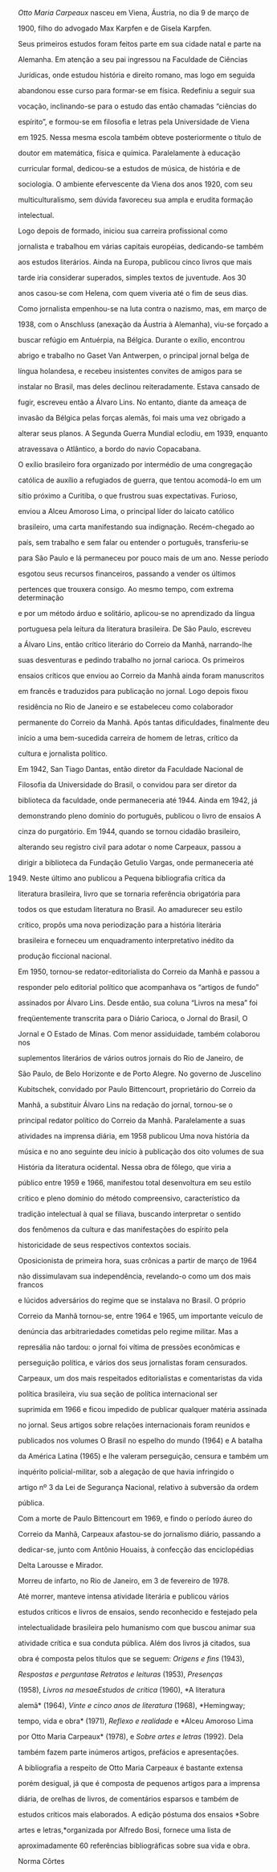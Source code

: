 

 



*Otto Maria Carpeaux* nasceu em Viena, Áustria, no dia 9 de março de

1900, filho do advogado Max Karpfen e de Gisela Karpfen.



Seus primeiros estudos foram feitos parte em sua cidade natal e parte na

Alemanha. Em atenção a seu pai ingressou na Faculdade de Ciências

Jurídicas, onde estudou história e direito romano, mas logo em seguida

abandonou esse curso para formar-se em física. Redefiniu a seguir sua

vocação, inclinando-se para o estudo das então chamadas “ciências do

espírito”, e formou-se em filosofia e letras pela Universidade de Viena

em 1925. Nessa mesma escola também obteve posteriormente o título de

doutor em matemática, física e química. Paralelamente à educação

curricular formal, dedicou-se a estudos de música, de história e de

sociologia. O ambiente efervescente da Viena dos anos 1920, com seu

multiculturalismo, sem dúvida favoreceu sua ampla e erudita formação

intelectual.



Logo depois de formado, iniciou sua carreira profissional como

jornalista e trabalhou em várias capitais européias, dedicando-se também

aos estudos literários. Ainda na Europa, publicou cinco livros que mais

tarde iria considerar superados, simples textos de juventude. Aos 30

anos casou-se com Helena, com quem viveria até o fim de seus dias.



Como jornalista empenhou-se na luta contra o nazismo, mas, em março de

1938, com o Anschluss (anexação da Áustria à Alemanha), viu-se forçado a

buscar refúgio em Antuérpia, na Bélgica. Durante o exílio, encontrou

abrigo e trabalho no Gaset Van Antwerpen, o principal jornal belga de

língua holandesa, e recebeu insistentes convites de amigos para se

instalar no Brasil, mas deles declinou reiteradamente. Estava cansado de

fugir, escreveu então a Álvaro Lins. No entanto, diante da ameaça de

invasão da Bélgica pelas forças alemãs, foi mais uma vez obrigado a

alterar seus planos. A Segunda Guerra Mundial eclodiu, em 1939, enquanto

atravessava o Atlântico, a bordo do navio Copacabana.



O exílio brasileiro fora organizado por intermédio de uma congregação

católica de auxílio a refugiados de guerra, que tentou acomodá-lo em um

sítio próximo a Curitiba, o que frustrou suas expectativas. Furioso,

enviou a Alceu Amoroso Lima, o principal líder do laicato católico

brasileiro, uma carta manifestando sua indignação. Recém-chegado ao

país, sem trabalho e sem falar ou entender o português, transferiu-se

para São Paulo e lá permaneceu por pouco mais de um ano. Nesse período

esgotou seus recursos financeiros, passando a vender os últimos

pertences que trouxera consigo. Ao mesmo tempo, com extrema determinação

e por um método árduo e solitário, aplicou-se no aprendizado da língua

portuguesa pela leitura da literatura brasileira. De São Paulo, escreveu

a Álvaro Lins, então crítico literário do Correio da Manhã, narrando-lhe

suas desventuras e pedindo trabalho no jornal carioca. Os primeiros

ensaios críticos que enviou ao Correio da Manhã ainda foram manuscritos

em francês e traduzidos para publicação no jornal. Logo depois fixou

residência no Rio de Janeiro e se estabeleceu como colaborador

permanente do Correio da Manhã. Após tantas dificuldades, finalmente deu

início a uma bem-sucedida carreira de homem de letras, crítico da

cultura e jornalista político.



Em 1942, San Tiago Dantas, então diretor da Faculdade Nacional de

Filosofia da Universidade do Brasil, o convidou para ser diretor da

biblioteca da faculdade, onde permaneceria até 1944. Ainda em 1942, já

demonstrando pleno domínio do português, publicou o livro de ensaios A

cinza do purgatório. Em 1944, quando se tornou cidadão brasileiro,

alterando seu registro civil para adotar o nome Carpeaux, passou a

dirigir a biblioteca da Fundação Getulio Vargas, onde permaneceria até

1949. Neste último ano publicou a Pequena bibliografia crítica da

literatura brasileira, livro que se tornaria referência obrigatória para

todos os que estudam literatura no Brasil. Ao amadurecer seu estilo

crítico, propôs uma nova periodização para a história literária

brasileira e forneceu um enquadramento interpretativo inédito da

produção ficcional nacional.



Em 1950, tornou-se redator-editorialista do Correio da Manhã e passou a

responder pelo editorial político que acompanhava os “artigos de fundo”

assinados por Álvaro Lins. Desde então, sua coluna “Livros na mesa” foi

freqüentemente transcrita para o Diário Carioca, o Jornal do Brasil, O

Jornal e O Estado de Minas. Com menor assiduidade, também colaborou nos

suplementos literários de vários outros jornais do Rio de Janeiro, de

São Paulo, de Belo Horizonte e de Porto Alegre. No governo de Juscelino

Kubitschek, convidado por Paulo Bittencourt, proprietário do Correio da

Manhã, a substituir Álvaro Lins na redação do jornal, tornou-se o

principal redator político do Correio da Manhã. Paralelamente a suas

atividades na imprensa diária, em 1958 publicou Uma nova história da

música e no ano seguinte deu início à publicação dos oito volumes de sua

História da literatura ocidental. Nessa obra de fôlego, que viria a

público entre 1959 e 1966, manifestou total desenvoltura em seu estilo

crítico e pleno domínio do método compreensivo, característico da

tradição intelectual à qual se filiava, buscando interpretar o sentido

dos fenômenos da cultura e das manifestações do espírito pela

historicidade de seus respectivos contextos sociais.



Oposicionista de primeira hora, suas crônicas a partir de março de 1964

não dissimulavam sua independência, revelando-o como um dos mais francos

e lúcidos adversários do regime que se instalava no Brasil. O próprio

Correio da Manhã tornou-se, entre 1964 e 1965, um importante veículo de

denúncia das arbitrariedades cometidas pelo regime militar. Mas a

represália não tardou: o jornal foi vítima de pressões econômicas e

perseguição política, e vários dos seus jornalistas foram censurados.

Carpeaux, um dos mais respeitados editorialistas e comentaristas da vida

política brasileira, viu sua seção de política internacional ser

suprimida em 1966 e ficou impedido de publicar qualquer matéria assinada

no jornal. Seus artigos sobre relações internacionais foram reunidos e

publicados nos volumes O Brasil no espelho do mundo (1964) e A batalha

da América Latina (1965) e lhe valeram perseguição, censura e também um

inquérito policial-militar, sob a alegação de que havia infringido o

artigo nº 3 da Lei de Segurança Nacional, relativo à subversão da ordem

pública.



Com a morte de Paulo Bittencourt em 1969, e findo o período áureo do

Correio da Manhã, Carpeaux afastou-se do jornalismo diário, passando a

dedicar-se, junto com Antônio Houaiss, à confecção das enciclopédias

Delta Larousse e Mirador.



Morreu de infarto, no Rio de Janeiro, em 3 de fevereiro de 1978.



Até morrer, manteve intensa atividade literária e publicou vários

estudos críticos e livros de ensaios, sendo reconhecido e festejado pela

intelectualidade brasileira pelo humanismo com que buscou animar sua

atividade crítica e sua conduta pública. Além dos livros já citados, sua

obra é composta pelos títulos que se seguem: *Origens e fins* (1943),

*Respostas e perguntas*e *Retratos e leituras* (1953), *Presenças*

(1958), *Livros na mesa*e*Estudos de crítica* (1960), *A literatura

alemã* (1964), *Vinte e cinco anos de literatura* (1968), *Hemingway;

tempo, vida e obra* (1971), *Reflexo e realidade* e *Alceu Amoroso Lima

por Otto Maria Carpeaux* (1978), e *Sobre artes e letras* (1992). Dela

também fazem parte inúmeros artigos, prefácios e apresentações.



A bibliografia a respeito de Otto Maria Carpeaux é bastante extensa

porém desigual, já que é composta de pequenos artigos para a imprensa

diária, de orelhas de livros, de comentários esparsos e também de

estudos críticos mais elaborados. A edição póstuma dos ensaios *Sobre

artes e letras,*organizada por Alfredo Bosi, fornece uma lista de

aproximadamente 60 referências bibliográficas sobre sua vida e obra.



Norma Côrtes



 



